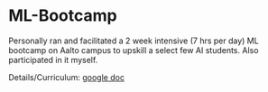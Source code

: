 # ML-Bootcamp
Personally ran and facilitated a 2 week intensive (7 hrs per day) ML bootcamp on Aalto campus to upskill a select few AI students. Also participated in it myself.

Details/Curriculum: [google doc](https://docs.google.com/document/d/1rqyfQoQpFrY5_issKXuRY5IoOzOsjTWLOivZJBaT9zc/edit#)
